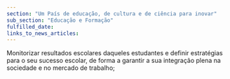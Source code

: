 ```yaml
---
section: "Um País de educação, de cultura e de ciência para inovar"
sub_section: "Educação e Formação"
fulfilled_date:
links_to_news_articles:
---
```


Monitorizar resultados escolares daqueles estudantes e definir estratégias para o seu sucesso escolar, de forma a garantir a sua integração plena na sociedade e no mercado de trabalho;